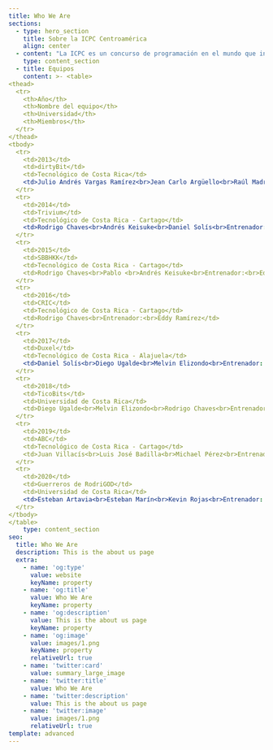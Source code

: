 ```yaml
---
title: Who We Are
sections:
  - type: hero_section
    title: Sobre la ICPC Centroamérica
    align: center
  - content: "La ICPC es un concurso de programación en el mundo que incluye 111 países y 3100 universidades para el año 2020, abierto a todo estudiante universitario menor o igual de 23 años.\n\nLa ICPC traza sus orígenes a 1970 cuando la primera competencia fue organizada por pioneros del Capítulo Alpha de la Sociedad de Honor de Ciencias de la Computación UPE. La iniciativa se esparció rápidamente dentro de los Estados Unidos y Canadá como un programa innovador para motivar ambición, aptitud para resolver problemas e incrementar las oportunidades de los estudiantes más fuertes en el campo de la computación.\n\nCon el paso del tiempo, el concurso se convirtió en una competencia de múltiples categorías con la primera ronda del campeonato llevada a cabo en 1977. Desde entonces, el concurso ha evolucionado en un esfuerzo colaborativo internacional de universidades que organizan competencias regionales que permiten a sus equipos avanzar a la ronda anual del campeonato mundial, la Final Mundial de la ICPC.\n\nEn el año 2005 Centroamérica concursa por primera vez, enviando un equipo a México, donde se encontraba la región de México y Centroamérica. Se continuó enviando un equipo por 6 años hasta que se interrumpió el proceso. Las universidades que participaron en este período fueron el Tecnológico de Costa Rica y la Universidad de Costa Rica.\n\nEn el año 2012, la UCR organiza un torneo nacional de programación denominado Símbolo, el cual imitaba el proceso de la ICPC. En el 2013, dos equipos ganadores de Símbolo, de la Universidad Nacional y del TEC participaron en el Tec de Monterrey volviendo así, Costa Rica a participar en la ICPC. Ocurrió lo mismo en el 2014.\_\n\nPara el año 2015, la sede Interuniversitaria de Alajuela se convirtió en la primera sede oficial de la ICPC para la región México y Centroamérica, fuera de México. Estuvo a cargo del Tecnológico de Costa Rica y se nombró director de sede al entrenador de los equipos que habían participado en 2013 y 2014, el profesor Eddy Ramírez.\n\nDesde entonces, de manera ininterrumpida se ha celebrado en esta sede la regional de ICPC de Latinoamérica y a partir de 2017 la Universidad Centroamericana José Simeón Cañas, en El Salvador ha sido la segunda sede centroamericana. Donde han participado equipos de Costa Rica, El Salvador, Guatemala y Nicaragua.\n\nEn el año 2018, Centroamérica fue promovida a región, independizando el puesto de México, lo que garantiza que se cuenta con al menos una plaza en la final mundial o la etapa posterior siguiente, para el equipo campeón de la regional centroamericana según el sistema de clasificación vigente hasta 2020.\n\nEn el año 2020, desde la coordinación centroamericana de la ICPC, se realizaron diversas actividades como parte de los compromisos adquiridos desde y en la final mundial del 2018 y 2019. Este año, la eliminatoria Regional de Centroamérica, se realiza de forma simultánea con México y es llamada *Gran Premio de México & Centroamérica*, la cual forma parte de los concursos de programación competitiva.\n"
    type: content_section
  - title: Equipos
    content: >- <table>
<thead>
  <tr>
    <th>Año</th>
    <th>Nombre del equipo</th>
    <th>Universidad</th>
    <th>Miembros</th>
  </tr>
</thead>
<tbody>
  <tr>
    <td>2013</td>
    <td>dirtyBit</td>
    <td>Tecnológico de Costa Rica</td>
    <td>Julio Andrés Vargas Ramírez<br>Jean Carlo Argüello<br>Raúl Madrigal<br>Entrenador: Francisco Torres</td>
  </tr>
  <tr>
    <td>2014</td>
    <td>Trivium</td>
    <td>Tecnológico de Costa Rica - Cartago</td>
    <td>Rodrigo Chaves<br>Andrés Keisuke<br>Daniel Solís<br>Entrenador: Eddy Ramírez</td>
  </tr>
  <tr>
    <td>2015</td>
    <td>SBBHKK</td>
    <td>Tecnológico de Costa Rica - Cartago</td>
    <td>Rodrigo Chaves<br>Pablo <br>Andrés Keisuke<br>Entrenador:<br>Eddy Ramírez</td>
  </tr>
  <tr>
    <td>2016</td>
    <td>CRIC</td>
    <td>Tecnológico de Costa Rica - Cartago</td>
    <td>Rodrigo Chaves<br>Entrenador:<br>Eddy Ramírez</td>
  </tr>
  <tr>
    <td>2017</td>
    <td>Duxel</td>
    <td>Tecnológico de Costa Rica - Alajuela</td>
    <td>Daniel Solís<br>Diego Ugalde<br>Melvin Elizondo<br>Entrenador: Eddy Ramírez</td>
  </tr>
  <tr>
    <td>2018</td>
    <td>TicoBits</td>
    <td>Universidad de Costa Rica</td>
    <td>Diego Ugalde<br>Melvin Elizondo<br>Rodrigo Chaves<br>Entrenador:<br>Eddy Ramírez</td>
  </tr>
  <tr>
    <td>2019</td>
    <td>ABC</td>
    <td>Tecnológico de Costa Rica - Cartago</td>
    <td>Juan Villacís<br>Luis José Badilla<br>Michael Pérez<br>Entrenador:<br>Byron Rojas</td>
  </tr>
  <tr>
    <td>2020</td>
    <td>Guerreros de RodriGOD</td>
    <td>Universidad de Costa Rica</td>
    <td>Esteban Artavia<br>Esteban Marín<br>Kevin Rojas<br>Entrenador: Rodrigo Chaves</td>
  </tr>
</tbody>
</table>
    type: content_section
seo:
  title: Who We Are
  description: This is the about us page
  extra:
    - name: 'og:type'
      value: website
      keyName: property
    - name: 'og:title'
      value: Who We Are
      keyName: property
    - name: 'og:description'
      value: This is the about us page
      keyName: property
    - name: 'og:image'
      value: images/1.png
      keyName: property
      relativeUrl: true
    - name: 'twitter:card'
      value: summary_large_image
    - name: 'twitter:title'
      value: Who We Are
    - name: 'twitter:description'
      value: This is the about us page
    - name: 'twitter:image'
      value: images/1.png
      relativeUrl: true
template: advanced
---
```

